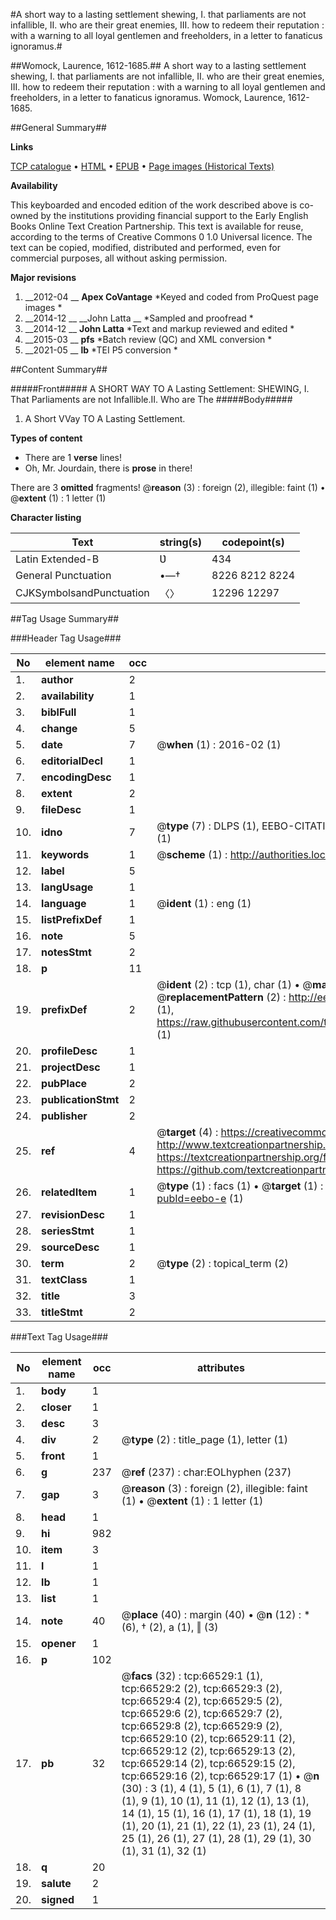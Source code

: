 #A short way to a lasting settlement shewing, I. that parliaments are not infallible, II. who are their great enemies, III. how to redeem their reputation : with a warning to all loyal gentlemen and freeholders, in a letter to fanaticus ignoramus.#

##Womock, Laurence, 1612-1685.##
A short way to a lasting settlement shewing, I. that parliaments are not infallible, II. who are their great enemies, III. how to redeem their reputation : with a warning to all loyal gentlemen and freeholders, in a letter to fanaticus ignoramus.
Womock, Laurence, 1612-1685.

##General Summary##

**Links**

[TCP catalogue](http://www.ota.ox.ac.uk/tcp/)  • 
[HTML](http://tei.it.ox.ac.uk/tcp/Texts-HTML/free/A66/A66903.html)  • 
[EPUB](http://tei.it.ox.ac.uk/tcp/Texts-EPUB/free/A66/A66903.epub) • 
[Page images (Historical Texts)](https://historicaltexts.jisc.ac.uk/eebo-12734123e)

**Availability**

This keyboarded and encoded edition of the work described above is co-owned by the
    institutions providing financial support to the Early English Books Online Text Creation
    Partnership. This text is available for reuse, according to the terms of  Creative Commons 0 1.0 Universal
    licence. The text can be copied, modified, distributed and performed, even for commercial
    purposes, all without asking permission.

**Major revisions**

1. __2012-04 __ __Apex CoVantage__ *Keyed and coded from ProQuest page images *
1. __2014-12 __ __John Latta __ *Sampled and proofread *
1. __2014-12 __ __John Latta__ *Text and markup reviewed and edited *
1. __2015-03 __ __pfs__ *Batch review (QC) and XML conversion *
1. __2021-05 __ __lb__ *TEI P5 conversion *

##Content Summary##

#####Front#####
A SHORT WAY TO A Lasting Settlement: SHEWING,
I. That Parliaments are not Infallible.II. Who are The
#####Body#####

1. A Short VVay TO A Lasting Settlement.

**Types of content**

  * There are 1 **verse** lines!
  * Oh, Mr. Jourdain, there is **prose** in there!

There are 3 **omitted** fragments! 
 @__reason__ (3) : foreign (2), illegible: faint (1)  •  @__extent__ (1) : 1 letter (1)

**Character listing**


|Text|string(s)|codepoint(s)|
|---|---|---|
|Latin Extended-B|Ʋ|434|
|General Punctuation|•—†|8226 8212 8224|
|CJKSymbolsandPunctuation|〈〉|12296 12297|

##Tag Usage Summary##

###Header Tag Usage###

|No|element name|occ|attributes|
|---|---|---|---|
|1.|__author__|2||
|2.|__availability__|1||
|3.|__biblFull__|1||
|4.|__change__|5||
|5.|__date__|7| @__when__ (1) : 2016-02 (1)|
|6.|__editorialDecl__|1||
|7.|__encodingDesc__|1||
|8.|__extent__|2||
|9.|__fileDesc__|1||
|10.|__idno__|7| @__type__ (7) : DLPS (1), EEBO-CITATION (1), VID (1), EEBO-PROQUEST (1), STC (2), OCLC (1)|
|11.|__keywords__|1| @__scheme__ (1) : http://authorities.loc.gov/ (1)|
|12.|__label__|5||
|13.|__langUsage__|1||
|14.|__language__|1| @__ident__ (1) : eng (1)|
|15.|__listPrefixDef__|1||
|16.|__note__|5||
|17.|__notesStmt__|2||
|18.|__p__|11||
|19.|__prefixDef__|2| @__ident__ (2) : tcp (1), char (1)  •  @__matchPattern__ (2) : ([0-9\-]+):([0-9IVX]+) (1), (.+) (1)  •  @__replacementPattern__ (2) : http://eebo.chadwyck.com/downloadtiff?vid=$1&page=$2 (1), https://raw.githubusercontent.com/textcreationpartnership/Texts/master/tcpchars.xml#$1 (1)|
|20.|__profileDesc__|1||
|21.|__projectDesc__|1||
|22.|__pubPlace__|2||
|23.|__publicationStmt__|2||
|24.|__publisher__|2||
|25.|__ref__|4| @__target__ (4) : https://creativecommons.org/publicdomain/zero/1.0/ (1), http://www.textcreationpartnership.org/docs/. (1), https://textcreationpartnership.org/faq/#faq05 (1), https://github.com/textcreationpartnership (1)|
|26.|__relatedItem__|1| @__type__ (1) : facs (1)  •  @__target__ (1) : https://data.historicaltexts.jisc.ac.uk/view?pubId=eebo-e (1)|
|27.|__revisionDesc__|1||
|28.|__seriesStmt__|1||
|29.|__sourceDesc__|1||
|30.|__term__|2| @__type__ (2) : topical_term (2)|
|31.|__textClass__|1||
|32.|__title__|3||
|33.|__titleStmt__|2||


###Text Tag Usage###

|No|element name|occ|attributes|
|---|---|---|---|
|1.|__body__|1||
|2.|__closer__|1||
|3.|__desc__|3||
|4.|__div__|2| @__type__ (2) : title_page (1), letter (1)|
|5.|__front__|1||
|6.|__g__|237| @__ref__ (237) : char:EOLhyphen (237)|
|7.|__gap__|3| @__reason__ (3) : foreign (2), illegible: faint (1)  •  @__extent__ (1) : 1 letter (1)|
|8.|__head__|1||
|9.|__hi__|982||
|10.|__item__|3||
|11.|__l__|1||
|12.|__lb__|1||
|13.|__list__|1||
|14.|__note__|40| @__place__ (40) : margin (40)  •  @__n__ (12) : * (6), † (2), a (1), ‖ (3)|
|15.|__opener__|1||
|16.|__p__|102||
|17.|__pb__|32| @__facs__ (32) : tcp:66529:1 (1), tcp:66529:2 (2), tcp:66529:3 (2), tcp:66529:4 (2), tcp:66529:5 (2), tcp:66529:6 (2), tcp:66529:7 (2), tcp:66529:8 (2), tcp:66529:9 (2), tcp:66529:10 (2), tcp:66529:11 (2), tcp:66529:12 (2), tcp:66529:13 (2), tcp:66529:14 (2), tcp:66529:15 (2), tcp:66529:16 (2), tcp:66529:17 (1)  •  @__n__ (30) : 3 (1), 4 (1), 5 (1), 6 (1), 7 (1), 8 (1), 9 (1), 10 (1), 11 (1), 12 (1), 13 (1), 14 (1), 15 (1), 16 (1), 17 (1), 18 (1), 19 (1), 20 (1), 21 (1), 22 (1), 23 (1), 24 (1), 25 (1), 26 (1), 27 (1), 28 (1), 29 (1), 30 (1), 31 (1), 32 (1)|
|18.|__q__|20||
|19.|__salute__|2||
|20.|__signed__|1||
